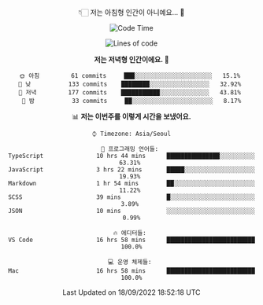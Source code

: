 <div align='center'>
 
👇🏻 저는 아침형 인간이 아니예요... 🙊
 
<!--START_SECTION:waka-->
![Code Time](http://img.shields.io/badge/Code%20Time-1%2C863%20hrs%2013%20mins-blue)

![Lines of code](https://img.shields.io/badge/%EC%A0%80%EB%8A%94%20%EC%97%AC%ED%83%9C%EA%B9%8C%EC%A7%80%20-293%20Thousand%20%EC%A4%84%EC%9D%98%20%EC%BD%94%EB%93%9C%EB%A5%BC%20%EC%9E%91%EC%84%B1%ED%96%88%EC%96%B4%EC%9A%94.-blue)

**저는 저녁형 인간이에요. 🦉** 

```text
🌞 아침         61 commits     ███░░░░░░░░░░░░░░░░░░░░░░   15.1% 
🌆 낮　         133 commits    ████████░░░░░░░░░░░░░░░░░   32.92% 
🌃 저녁         177 commits    ███████████░░░░░░░░░░░░░░   43.81% 
🌙 밤　         33 commits     ██░░░░░░░░░░░░░░░░░░░░░░░   8.17%

```


📊 **저는 이번주를 이렇게 시간을 보냈어요.** 

```text
⌚︎ Timezone: Asia/Seoul

💬 프로그래밍 언어들: 
TypeScript               10 hrs 44 mins      ███████████████░░░░░░░░░░   63.31% 
JavaScript               3 hrs 22 mins       █████░░░░░░░░░░░░░░░░░░░░   19.93% 
Markdown                 1 hr 54 mins        ██░░░░░░░░░░░░░░░░░░░░░░░   11.22% 
SCSS                     39 mins             █░░░░░░░░░░░░░░░░░░░░░░░░   3.89% 
JSON                     10 mins             ░░░░░░░░░░░░░░░░░░░░░░░░░   0.99%

🔥 에디터들: 
VS Code                  16 hrs 58 mins      █████████████████████████   100.0%

💻 운영 체제들: 
Mac                      16 hrs 58 mins      █████████████████████████   100.0%

```


 Last Updated on 18/09/2022 18:52:18 UTC
<!--END_SECTION:waka-->
 </div>
<!---
Emewjin/Emewjin is a ✨ special ✨ repository because its `README.md` (this file) appears on your GitHub profile.
You can click the Preview link to take a look at your changes.
--->
